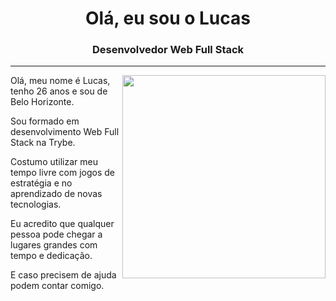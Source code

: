 <h1 align="center">Olá, eu sou o Lucas</h1>
<h3 align="center">Desenvolvedor Web Full Stack</h3>
<hr>

<img  align="right" width=325 src="https://github-readme-stats.vercel.app/api/top-langs/?username=lucaslisboamotta&hide=c%23,powershell,Mathematica,Ruby,Objective-C,Objective-C%2b%2b,Cuda&title_color=363636&text_color=363636&icon_color=61dafb&bg_color=228B22&langs_count=8&layout=compact&border_color=8A2BE2&hide_border=true" />


Olá, meu nome é Lucas, tenho 26 anos e sou de Belo Horizonte.

Sou formado em desenvolvimento Web Full Stack na Trybe.

Costumo utilizar meu tempo livre com jogos de estratégia e no aprendizado de novas tecnologias.

Eu acredito que qualquer pessoa pode chegar a lugares grandes com tempo e dedicação. 

E caso precisem de ajuda podem contar comigo.
